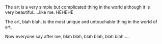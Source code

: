 The art is a very simple but complicated thing in the world although it is very beautiful.....like me. HEHEHE

The art, blah blah, is the most unique and untouchable thing in the world of art.

Now everyone say after me,
blah blah, blah blah, blah blah.....

